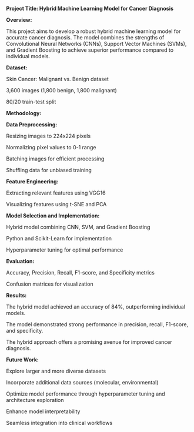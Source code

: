 __Project Title: Hybrid Machine Learning Model for Cancer Diagnosis__

__Overview:__

This project aims to develop a robust hybrid machine learning model for accurate cancer diagnosis. The model combines the strengths of Convolutional Neural Networks (CNNs), Support Vector Machines (SVMs), and Gradient Boosting to achieve superior performance compared to individual models.

__Dataset:__

Skin Cancer: Malignant vs. Benign dataset

3,600 images (1,800 benign, 1,800 malignant)

80/20 train-test split

__Methodology:__

__Data Preprocessing:__

Resizing images to 224x224 pixels

Normalizing pixel values to 0-1 range

Batching images for efficient processing

Shuffling data for unbiased training

__Feature Engineering:__

Extracting relevant features using VGG16

Visualizing features using t-SNE and PCA

__Model Selection and Implementation:__

Hybrid model combining CNN, SVM, and Gradient Boosting

Python and Scikit-Learn for implementation

Hyperparameter tuning for optimal performance

__Evaluation:__

Accuracy, Precision, Recall, F1-score, and Specificity metrics

Confusion matrices for visualization

__Results:__

The hybrid model achieved an accuracy of 84%, outperforming individual models.

The model demonstrated strong performance in precision, recall, F1-score, and specificity.

The hybrid approach offers a promising avenue for improved cancer diagnosis.

__Future Work:__

Explore larger and more diverse datasets

Incorporate additional data sources (molecular, environmental)

Optimize model performance through hyperparameter tuning and architecture exploration

Enhance model interpretability

Seamless integration into clinical workflows
